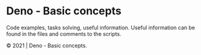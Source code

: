 # Deno - Basic concepts

Code examples, tasks solving, useful information. Useful information can be found in the files and comments to the scripts.

© 2021 | Deno - Basic concepts.
